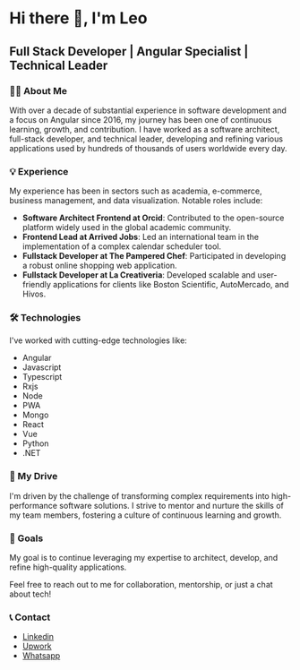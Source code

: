 # Hi there 👋, I'm Leo

## Full Stack Developer | Angular Specialist | Technical Leader

### 👨‍💻 About Me

With over a decade of substantial experience in software development and a focus on Angular since 2016, my journey has been one of continuous learning, growth, and contribution. I have worked as a software architect, full-stack developer, and technical leader, developing and refining various applications used by hundreds of thousands of users worldwide every day.

### 💡 Experience 

My experience has been in sectors such as academia, e-commerce, business management, and data visualization. Notable roles include:

- **Software Architect Frontend at Orcid**: Contributed to the open-source platform widely used in the global academic community. 
- **Frontend Lead at Arrived Jobs**: Led an international team in the implementation of a complex calendar scheduler tool.
- **Fullstack Developer at The Pampered Chef**: Participated in developing a robust online shopping web application.
- **Fullstack Developer at La Creativeria**: Developed scalable and user-friendly applications for clients like Boston Scientific, AutoMercado, and Hivos.


### 🛠️ Technologies

I've worked with cutting-edge technologies like:

- Angular
- Javascript
- Typescript
- Rxjs
- Node
- PWA
- Mongo
- React
- Vue
- Python
- .NET

### 🎯 My Drive 

I'm driven by the challenge of transforming complex requirements into high-performance software solutions. I strive to mentor and nurture the skills of my team members, fostering a culture of continuous learning and growth.

### 🚀 Goals 

My goal is to continue leveraging my expertise to architect, develop, and refine high-quality applications.

Feel free to reach out to me for collaboration, mentorship, or just a chat about tech! 

### 📞 Contact 
- [Linkedin](https://www.linkedin.com/in/soyleo/)
- [Upwork](https://www.upwork.com/freelancers/~01cde1f0ffbae86190)
- [Whatsapp](https://wa.me/+50687059985)
